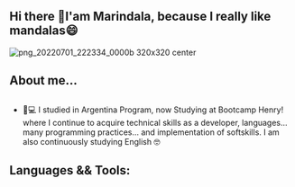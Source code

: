 <h2>Hi there 👋I'am Marindala, because I really like mandalas😄</h2>

![png_20220701_222334_0000b 320x320 center](https://user-images.githubusercontent.com/95050756/182623500-2b6d2a81-bf16-402a-8cb2-791e4cdadc63.png)




## About me...


##
  
	 
  - 📲💻 I studied in Argentina Program, now Studying at Bootcamp Henry! where I continue to acquire technical skills as a developer, languages... many programming practices... and implementation of softskills.
   I    am also continuously studying English :nerd_face:
  
   
## Languages && Tools:
 
